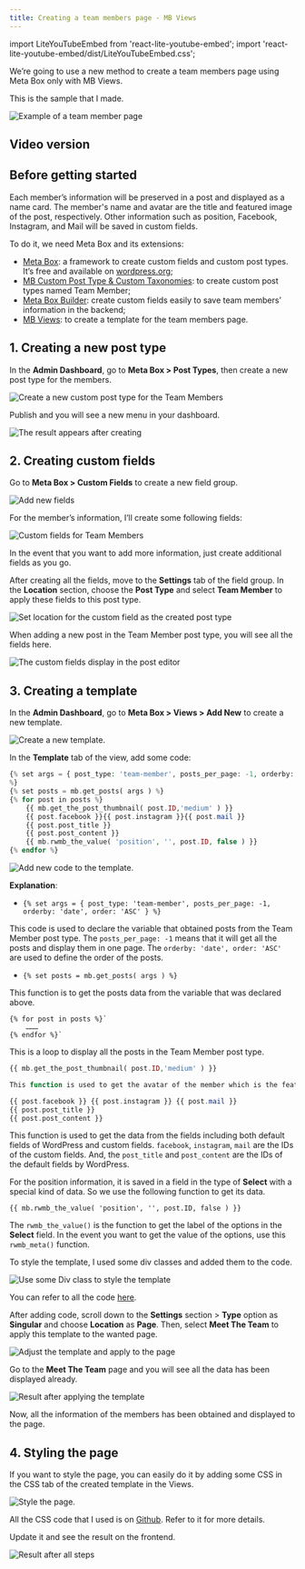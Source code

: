 ```yaml
---
title: Creating a team members page - MB Views
---
```


import LiteYouTubeEmbed from 'react-lite-youtube-embed';
import 'react-lite-youtube-embed/dist/LiteYouTubeEmbed.css';

We’re going to use a new method to create a team members page using Meta Box only with MB Views.

This is the sample that I made.

![Example of a team member page](https://i.imgur.com/TXY7fCC.png)

## Video version

<LiteYouTubeEmbed id='u6XVlG1_3gY' />

## Before getting started

Each member’s information will be preserved in a post and displayed as a name card. The member's name and avatar are the title and featured image of the post, respectively. Other information such as position, Facebook, Instagram, and Mail will be saved in custom fields.

To do it, we need Meta Box and its extensions:

* [Meta Box](https://metabox.io): a framework to create custom fields and custom post types. It’s free and available on [wordpress.org](https://wordpress.org/);
* [MB Custom Post Type & Custom Taxonomies](https://metabox.io/plugins/custom-post-type/): to create custom post types named Team Member;
* [Meta Box Builder](https://metabox.io/plugins/meta-box-builder/): create custom fields easily to save team members’ information in the backend;
* [MB Views](https://metabox.io/plugins/mb-views/): to create a template for the team members page.

## 1. Creating a new post type

In the **Admin Dashboard**, go to **Meta Box > Post Types**, then create a new post type for the members.

![Create a new custom post type for the Team Members](https://i.imgur.com/eaUVoER.png)

Publish and you will see a new menu in your dashboard.

![The result appears after creating](https://i.imgur.com/vrcT9BN.png)

## 2. Creating custom fields

Go to **Meta Box > Custom Fields** to create a new field group.

![Add new fields](https://i.imgur.com/pU2U2Wn.png)

For the member’s information, I’ll create some following fields:

![Custom fields for Team Members](https://i.imgur.com/ouMfsKe.png)

In the event that you want to add more information, just create additional fields as you go.

After creating all the fields, move to the **Settings** tab of the field group. In the **Location** section, choose the **Post Type** and select **Team Member** to apply these fields to this post type.

![Set location for the custom field as the created post type](https://i.imgur.com/sqmVZ9x.png)

When adding a new post in the Team Member post type, you will see all the fields here.

![The custom fields display in the post editor](https://i.imgur.com/hrepb82.png)

## 3. Creating a template

In the **Admin Dashboard**, go to **Meta Box > Views > Add New** to create a new template.

![Create a new template.](https://i.imgur.com/n4xngkG.png)

In the **Template** tab of the view, add some code:

```php
{% set args = { post_type: 'team-member', posts_per_page: -1, orderby: 'date', order: 'ASC' } 
%}
{% set posts = mb.get_posts( args ) %}
{% for post in posts %}
    {{ mb.get_the_post_thumbnail( post.ID,'medium' ) }}
    {{ post.facebook }}{{ post.instagram }}{{ post.mail }}
    {{ post.post_title }}
    {{ post.post_content }}
    {{ mb.rwmb_the_value( 'position', '', post.ID, false ) }}
{% endfor %}
```
![Add new code to the template.](https://i.imgur.com/TQW38fy.png)

**Explanation**:

* ```{% set args = { post_type: 'team-member', posts_per_page: -1, orderby: 'date', order: 'ASC' } %}```

This code is used to declare the variable that obtained posts from the Team Member post type. The `posts_per_page: -1` means that it will get all the posts and display them in one page. The `orderby: 'date', order: 'ASC'` are used to define the order of the posts.

* ```{% set posts = mb.get_posts( args ) %}```

This function is to get the posts data from the variable that was declared above.
```
{% for post in posts %}`
    ………
{% endfor %}`
```
This is a loop to display all the posts in the Team Member post type.

```php
{{ mb.get_the_post_thumbnail( post.ID,'medium' ) }}

This function is used to get the avatar of the member which is the featured image of the post.

{{ post.facebook }} {{ post.instagram }} {{ post.mail }}
{{ post.post_title }}
{{ post.post_content }}
```
This function is used to get the data from the fields including both default fields of WordPress and custom fields. `facebook`, `instagram`, `mail` are the IDs of the custom fields. And, the `post_title` and `post_content` are the IDs of the default fields by WordPress.

For the position information, it is saved in a field in the type of **Select** with a special kind of data. So we use the following function to get its data.

```
{{ mb.rwmb_the_value( 'position', '', post.ID, false ) }}
```

The `rwmb_the_value()` is the function to get the label of the options in the **Select** field. In the event you want to get the value of the options, use this `rwmb_meta()` function.

To style the template, I used some div classes and added them to the code.

![Use some Div class to style the template](https://i.imgur.com/Yhl503n.png)

You can refer to all the code [here](https://github.com/wpmetabox/tutorials/blob/master/create-a-team-members-page-with-mb-views/template.php).

After adding code, scroll down to the **Settings** section > **Type** option as **Singular** and choose **Location** as **Page**. Then, select **Meet The Team** to apply this template to the wanted page.

![Adjust the template and apply to the page](https://i.imgur.com/N2KLyvZ.png)

Go to the **Meet The Team** page and you will see all the data has been displayed already.

![Result after applying the template](https://i.imgur.com/Ko8JdeR.png)

Now, all the information of the members has been obtained and displayed to the page. 

## 4. Styling the page

If you want to style the page, you can easily do it by adding some CSS in the CSS tab of the created template in the Views.

![Style the page.](https://i.imgur.com/GAbooNk.png)

All the CSS code that I used is on [Github](https://github.com/wpmetabox/tutorials/blob/master/create-a-team-members-page-with-mb-views/custom.css). Refer to it for more details.

Update it and see the result on the frontend.

![Result after all steps](https://i.imgur.com/TXY7fCC.png)

